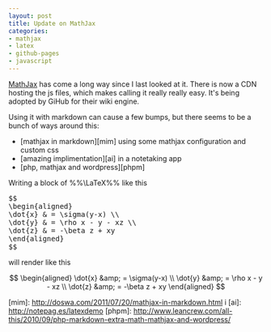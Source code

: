 ```yaml
---
layout: post
title: Update on MathJax
categories:
- mathjax
- latex
- github-pages
- javascript
---
```


[MathJax][mj] has come a long way since I last looked at it. There is now a CDN hosting the js files, which makes calling it 
really really easy. It's being adopted by GiHub for their wiki engine.

Using it with markdown can cause a few bumps, but there seems to be a bunch of ways around this:

* [mathjax in markdown][mim] using some mathjax configuration and custom css
* [amazing implimentation][ai] in a notetaking app
* [php, mathjax and wordpress][phpm]


Writing a block of %%\LaTeX%% like this
<pre>
$$
\begin{aligned}
\dot{x} &amp; = \sigma(y-x) \\
\dot{y} &amp; = \rho x - y - xz \\
\dot{z} &amp; = -\beta z + xy
\end{aligned} 
$$
</pre>

will render like this

$$
\begin{aligned}
\dot{x} &amp; = \sigma(y-x) \\
\dot{y} &amp; = \rho x - y - xz \\
\dot{z} &amp; = -\beta z + xy
\end{aligned} 
$$

[mj]: http://www.mathjax.org/
[news]: http://www.mathjax.org/2010/08/16/news/github-chooses-mathjax-for-math-support/
[mim]: http://doswa.com/2011/07/20/mathjax-in-markdown.html i
[ai]: http://notepag.es/latexdemo
[phpm]: http://www.leancrew.com/all-this/2010/09/php-markdown-extra-math-mathjax-and-wordpress/
